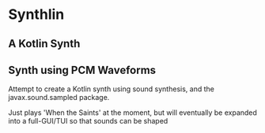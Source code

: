 # Synthlin
## A Kotlin Synth
## Synth using PCM Waveforms

Attempt to create a Kotlin synth using sound synthesis, and the javax.sound.sampled package. 

Just plays 'When the Saints' at the moment, but will eventually be expanded into a full-GUI/TUI so that sounds can be shaped

